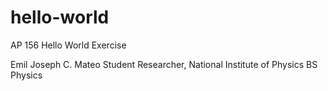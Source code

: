 # hello-world
AP 156 Hello World Exercise

Emil Joseph C. Mateo
Student Researcher, National Institute of Physics
BS Physics
